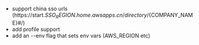 - support china sso urls (https://start.${SSO_REGION}.home.awsapps.cn/directory/${COMPANY_NAME}#/)
- add profile support
- add an --env flag that sets env vars (AWS_REGION etc)
